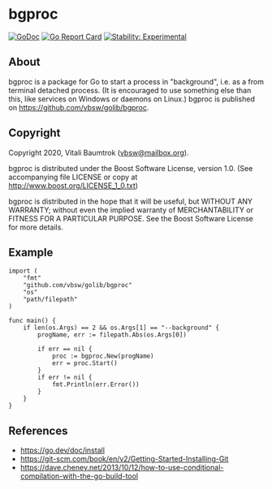# bgproc

[![GoDoc](https://godoc.org/github.com/vbsw/golib/bgproc?status.svg)](https://godoc.org/github.com/vbsw/golib/bgproc) [![Go Report Card](https://goreportcard.com/badge/github.com/vbsw/golib/bgproc)](https://goreportcard.com/report/github.com/vbsw/golib/bgproc) [![Stability: Experimental](https://masterminds.github.io/stability/experimental.svg)](https://masterminds.github.io/stability/experimental.html)

## About
bgproc is a package for Go to start a process in "background", i.e. as a from terminal detached process. (It is encouraged to use something else than this, like services on Windows or daemons on Linux.) bgproc is published on <https://github.com/vbsw/golib/bgproc>.

## Copyright
Copyright 2020, Vitali Baumtrok (vbsw@mailbox.org).

bgproc is distributed under the Boost Software License, version 1.0. (See accompanying file LICENSE or copy at http://www.boost.org/LICENSE_1_0.txt)

bgproc is distributed in the hope that it will be useful, but WITHOUT ANY WARRANTY; without even the implied warranty of MERCHANTABILITY or FITNESS FOR A PARTICULAR PURPOSE. See the Boost Software License for more details.

## Example

	import (
		"fmt"
		"github.com/vbsw/golib/bgproc"
		"os"
		"path/filepath"
	)

	func main() {
		if len(os.Args) == 2 && os.Args[1] == "--background" {
			progName, err := filepath.Abs(os.Args[0])

			if err == nil {
				proc := bgproc.New(progName)
				err = proc.Start()
			}
			if err != nil {
				fmt.Println(err.Error())
			}
		}
	}

## References
- https://go.dev/doc/install
- https://git-scm.com/book/en/v2/Getting-Started-Installing-Git
- https://dave.cheney.net/2013/10/12/how-to-use-conditional-compilation-with-the-go-build-tool
